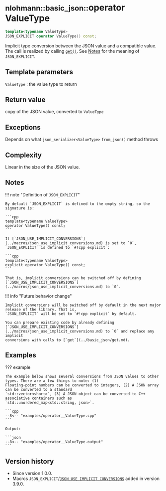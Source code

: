 # <small>nlohmann::basic_json::</small>operator ValueType

```cpp
template<typename ValueType>
JSON_EXPLICIT operator ValueType() const;
```

Implicit type conversion between the JSON value and a compatible value. The call is realized by calling
[`get()`](get.md). See [Notes](#notes) for the meaning of `JSON_EXPLICIT`.

## Template parameters

`ValueType`
:   the value type to return

## Return value

copy of the JSON value, converted to `ValueType`

## Exceptions

Depends on what `json_serializer<ValueType>` `from_json()` method throws

## Complexity

Linear in the size of the JSON value.

## Notes

!!! note "Definition of `JSON_EXPLICIT`"

    By default `JSON_EXPLICIT` is defined to the empty string, so the signature is:

    ```cpp
    template<typename ValueType>
    operator ValueType() const;
    ```

    If [`JSON_USE_IMPLICIT_CONVERSIONS`](../macros/json_use_implicit_conversions.md) is set to `0`,
    `JSON_EXPLICIT` is defined to `#!cpp explicit`:

    ```cpp
    template<typename ValueType>
    explicit operator ValueType() const;
    ```

    That is, implicit conversions can be switched off by defining
    [`JSON_USE_IMPLICIT_CONVERSIONS`](../macros/json_use_implicit_conversions.md) to `0`.

!!! info "Future behavior change"

    Implicit conversions will be switched off by default in the next major release of the library. That is,
    `JSON_EXPLICIT` will be set to `#!cpp explicit` by default.

    You can prepare existing code by already defining
    [`JSON_USE_IMPLICIT_CONVERSIONS`](../macros/json_use_implicit_conversions.md) to `0` and replace any implicit
    conversions with calls to [`get`](../basic_json/get.md).

## Examples

??? example

    The example below shows several conversions from JSON values to other types. There are a few things to note: (1)
    Floating-point numbers can be converted to integers, (2) A JSON array can be converted to a standard
    `std::vector<short>`, (3) A JSON object can be converted to C++ associative containers such as
    `std::unordered_map<std::string, json>`.

    ```cpp
    --8<-- "examples/operator__ValueType.cpp"
    ```

    Output:

    ```json
    --8<-- "examples/operator__ValueType.output"
    ```

## Version history

- Since version 1.0.0.
- Macros `JSON_EXPLICIT`/[`JSON_USE_IMPLICIT_CONVERSIONS`](../macros/json_use_implicit_conversions.md) added
  in version 3.9.0.
